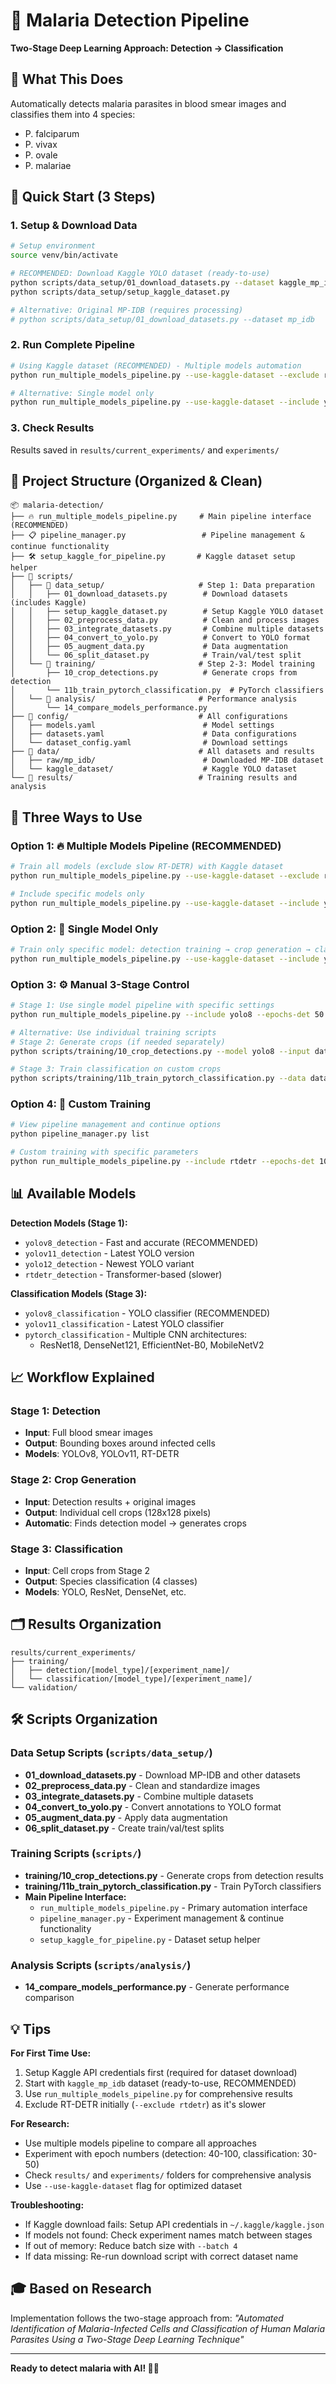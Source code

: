 # 🦠 Malaria Detection Pipeline
**Two-Stage Deep Learning Approach: Detection → Classification**

## 🎯 What This Does
Automatically detects malaria parasites in blood smear images and classifies them into 4 species:
- P. falciparum
- P. vivax
- P. ovale
- P. malariae

## 🚀 Quick Start (3 Steps)

### 1. Setup & Download Data
```bash
# Setup environment
source venv/bin/activate

# RECOMMENDED: Download Kaggle YOLO dataset (ready-to-use)
python scripts/data_setup/01_download_datasets.py --dataset kaggle_mp_idb
python scripts/data_setup/setup_kaggle_dataset.py

# Alternative: Original MP-IDB (requires processing)
# python scripts/data_setup/01_download_datasets.py --dataset mp_idb
```

### 2. Run Complete Pipeline
```bash
# Using Kaggle dataset (RECOMMENDED) - Multiple models automation
python run_multiple_models_pipeline.py --use-kaggle-dataset --exclude rtdetr --epochs-det 40 --epochs-cls 30

# Alternative: Single model only
python run_multiple_models_pipeline.py --use-kaggle-dataset --include yolo8 --epochs-det 40 --epochs-cls 30
```

### 3. Check Results
Results saved in `results/current_experiments/` and `experiments/`

## 📁 Project Structure (Organized & Clean)

```
📦 malaria-detection/
├── 🔥 run_multiple_models_pipeline.py     # Main pipeline interface (RECOMMENDED)
├── 📋 pipeline_manager.py                 # Pipeline management & continue functionality
├── 🛠️ setup_kaggle_for_pipeline.py       # Kaggle dataset setup helper
├── 📂 scripts/
│   ├── 📁 data_setup/                     # Step 1: Data preparation
│   │   ├── 01_download_datasets.py        # Download datasets (includes Kaggle)
│   │   ├── setup_kaggle_dataset.py        # Setup Kaggle YOLO dataset
│   │   ├── 02_preprocess_data.py          # Clean and process images
│   │   ├── 03_integrate_datasets.py       # Combine multiple datasets
│   │   ├── 04_convert_to_yolo.py          # Convert to YOLO format
│   │   ├── 05_augment_data.py             # Data augmentation
│   │   └── 06_split_dataset.py            # Train/val/test split
│   └── 📁 training/                       # Step 2-3: Model training
│       ├── 10_crop_detections.py          # Generate crops from detection
│       └── 11b_train_pytorch_classification.py  # PyTorch classifiers
│   └── 📁 analysis/                       # Performance analysis
│       └── 14_compare_models_performance.py
├── 📂 config/                             # All configurations
│   ├── models.yaml                        # Model settings
│   ├── datasets.yaml                      # Data configurations
│   └── dataset_config.yaml                # Download settings
├── 📂 data/                               # All datasets and results
│   ├── raw/mp_idb/                        # Downloaded MP-IDB dataset
│   └── kaggle_dataset/                    # Kaggle YOLO dataset
└── 📂 results/                            # Training results and analysis
```

## 🔄 Three Ways to Use

### Option 1: 🔥 Multiple Models Pipeline (RECOMMENDED)
```bash
# Train all models (exclude slow RT-DETR) with Kaggle dataset
python run_multiple_models_pipeline.py --use-kaggle-dataset --exclude rtdetr --epochs-det 40 --epochs-cls 30

# Include specific models only
python run_multiple_models_pipeline.py --use-kaggle-dataset --include yolo8 yolo11 --epochs-det 40 --epochs-cls 30
```

### Option 2: 🎯 Single Model Only
```bash
# Train only specific model: detection training → crop generation → classification training
python run_multiple_models_pipeline.py --use-kaggle-dataset --include yolo8 --epochs-det 40 --epochs-cls 30
```

### Option 3: ⚙️ Manual 3-Stage Control
```bash
# Stage 1: Use single model pipeline with specific settings
python run_multiple_models_pipeline.py --include yolo8 --epochs-det 50 --epochs-cls 30

# Alternative: Use individual training scripts
# Stage 2: Generate crops (if needed separately)
python scripts/training/10_crop_detections.py --model yolo8 --input data/kaggle_detection_ready/test/images --output data/manual_crops

# Stage 3: Train classification on custom crops
python scripts/training/11b_train_pytorch_classification.py --data data/manual_crops
```

### Option 4: 🔧 Custom Training
```bash
# View pipeline management and continue options
python pipeline_manager.py list

# Custom training with specific parameters
python run_multiple_models_pipeline.py --include rtdetr --epochs-det 100 --epochs-cls 50 --test-mode
```

## 📊 Available Models

**Detection Models (Stage 1):**
- `yolov8_detection` - Fast and accurate (RECOMMENDED)
- `yolov11_detection` - Latest YOLO version
- `yolo12_detection` - Newest YOLO variant
- `rtdetr_detection` - Transformer-based (slower)

**Classification Models (Stage 3):**
- `yolov8_classification` - YOLO classifier (RECOMMENDED)
- `yolov11_classification` - Latest YOLO classifier
- `pytorch_classification` - Multiple CNN architectures:
  - ResNet18, DenseNet121, EfficientNet-B0, MobileNetV2

## 📈 Workflow Explained

### Stage 1: Detection
- **Input**: Full blood smear images
- **Output**: Bounding boxes around infected cells
- **Models**: YOLOv8, YOLOv11, RT-DETR

### Stage 2: Crop Generation
- **Input**: Detection results + original images
- **Output**: Individual cell crops (128x128 pixels)
- **Automatic**: Finds detection model → generates crops

### Stage 3: Classification
- **Input**: Cell crops from Stage 2
- **Output**: Species classification (4 classes)
- **Models**: YOLO, ResNet, DenseNet, etc.

## 🗂️ Results Organization

```
results/current_experiments/
├── training/
│   ├── detection/[model_type]/[experiment_name]/
│   └── classification/[model_type]/[experiment_name]/
└── validation/
```

## 🛠️ Scripts Organization

### Data Setup Scripts (`scripts/data_setup/`)
- **01_download_datasets.py** - Download MP-IDB and other datasets
- **02_preprocess_data.py** - Clean and standardize images
- **03_integrate_datasets.py** - Combine multiple datasets
- **04_convert_to_yolo.py** - Convert annotations to YOLO format
- **05_augment_data.py** - Apply data augmentation
- **06_split_dataset.py** - Create train/val/test splits

### Training Scripts (`scripts/`)
- **training/10_crop_detections.py** - Generate crops from detection results
- **training/11b_train_pytorch_classification.py** - Train PyTorch classifiers
- **Main Pipeline Interface:**
  - `run_multiple_models_pipeline.py` - Primary automation interface
  - `pipeline_manager.py` - Experiment management & continue functionality
  - `setup_kaggle_for_pipeline.py` - Dataset setup helper

### Analysis Scripts (`scripts/analysis/`)
- **14_compare_models_performance.py** - Generate performance comparison

## 💡 Tips

**For First Time Use:**
1. Setup Kaggle API credentials first (required for dataset download)
2. Start with `kaggle_mp_idb` dataset (ready-to-use, RECOMMENDED)
3. Use `run_multiple_models_pipeline.py` for comprehensive results
4. Exclude RT-DETR initially (`--exclude rtdetr`) as it's slower

**For Research:**
- Use multiple models pipeline to compare all approaches
- Experiment with epoch numbers (detection: 40-100, classification: 30-50)
- Check `results/` and `experiments/` folders for comprehensive analysis
- Use `--use-kaggle-dataset` flag for optimized dataset

**Troubleshooting:**
- If Kaggle download fails: Setup API credentials in `~/.kaggle/kaggle.json`
- If models not found: Check experiment names match between stages
- If out of memory: Reduce batch size with `--batch 4`
- If data missing: Re-run download script with correct dataset name

## 🎓 Based on Research
Implementation follows the two-stage approach from:
*"Automated Identification of Malaria-Infected Cells and Classification of Human Malaria Parasites Using a Two-Stage Deep Learning Technique"*

---
**Ready to detect malaria with AI! 🔬🤖**